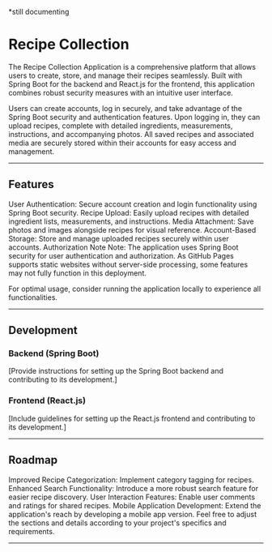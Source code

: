 *still documenting
# Recipe Collection

The Recipe Collection Application is a comprehensive platform that allows users to create, store, and manage their recipes seamlessly. Built with Spring Boot for the backend and React.js for the frontend, this application combines robust security measures with an intuitive user interface.

Users can create accounts, log in securely, and take advantage of the Spring Boot security and authentication features. Upon logging in, they can upload recipes, complete with detailed ingredients, measurements, instructions, and accompanying photos. All saved recipes and associated media are securely stored within their accounts for easy access and management.

---

## Features
User Authentication: Secure account creation and login functionality using Spring Boot security.
Recipe Upload: Easily upload recipes with detailed ingredient lists, measurements, and instructions.
Media Attachment: Save photos and images alongside recipes for visual reference.
Account-Based Storage: Store and manage uploaded recipes securely within user accounts.
Authorization Note
Note: The application uses Spring Boot security for user authentication and authorization. As GitHub Pages supports static websites without server-side processing, some features may not fully function in this deployment.

For optimal usage, consider running the application locally to experience all functionalities.

---

## Development
### Backend (Spring Boot)
[Provide instructions for setting up the Spring Boot backend and contributing to its development.]

### Frontend (React.js)
[Include guidelines for setting up the React.js frontend and contributing to its development.]

---

## Roadmap
Improved Recipe Categorization: Implement category tagging for recipes.
Enhanced Search Functionality: Introduce a more robust search feature for easier recipe discovery.
User Interaction Features: Enable user comments and ratings for shared recipes.
Mobile Application Development: Extend the application's reach by developing a mobile app version.
Feel free to adjust the sections and details according to your project's specifics and requirements.

---
